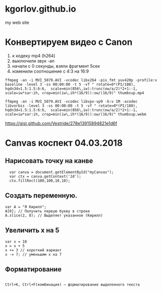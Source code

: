 # kgorlov.github.io
my web site

# Конвертируем видео с Canon

1. к кодеку mp4 (h264)
2. выключили звук -an
3. начали с 0 секунды, взяли фрагмент 5сек
4. изменили соотношение с 4:3 на 16:9

```
ffmpeg -an -i MVI_5079.AVI -vcodec libx264 -pix_fmt yuv420p -profile:v baseline -level 3 -ss 00:00:00 -t 5 -vf " rotate=0*(PI/180), hqdn3d=1.5:1.5:6:6,  scale=min(856\,iw):trunc(ow/a/2)*2+1:-1, scale=iw*sar:ih, crop=min(iw\,ih*(16/9)):ow/(16/9)" thumbsup.mp4
```

```
ffmpeg -an -i MVI_5079.AVI -vcodec libvpx-vp9 -b:v 1M -acodec libvorbis -level 3 -ss 00:00:00 -t 5 -vf " rotate=0*(PI/180), hqdn3d=1.5:1.5:6:6,  scale=min(856\,iw):trunc(ow/a/2)*2+1:-1, scale=iw*sar:ih, crop=min(iw\,ih*(16/9)):ow/(16/9)" thumbsup.webm
```
https://gist.github.com/Vestride/278e13915894821e1d6f


# Canvas коспект 04.03.2018

## Нарисовать точку на канве

```
  var canva = document.getElementById("myCanvas");
  var ctx = canva.getContext('2d');      
  ctx.fillRect(100,100,10,10); 
```

## Создать переменную.

```
var A = "Я Кирилл";
A[0]; // Получить первую букву в строке
A.slice(2, 8); // Выделяет указанное (Кирилл)
```
## Увеличить x на 5

```
var x = 10
x = x + 5
x += 3 // короткий вариант
x -= 7; // уменьшим x на 7
```

## Форматирование

```

Ctrl+K, Ctrl+F(комбинация) — форматирование выделенного текста

```